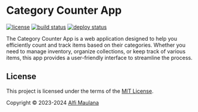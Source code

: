 # Category Counter App

[![license](https://img.shields.io/github/license/threeal/category-counter-app?style=flat-square)](./LICENSE)
[![build status](https://img.shields.io/github/actions/workflow/status/threeal/category-counter-app/build.yaml?branch=main&style=flat-square)](https://github.com/threeal/category-counter-app/actions/workflows/build.yaml)
[![deploy status](https://img.shields.io/github/actions/workflow/status/threeal/category-counter-app/deploy.yaml?branch=main&label=deploy&style=flat-square)](https://github.com/threeal/category-counter-app/actions/workflows/deploy.yaml)

The Category Counter App is a web application designed to help you efficiently count and track items based on their categories. Whether you need to manage inventory, organize collections, or keep track of various items, this app provides a user-friendly interface to streamline the process.

## License

This project is licensed under the terms of the [MIT License](./LICENSE).

Copyright © 2023-2024 [Alfi Maulana](https://github.com/threeal)
